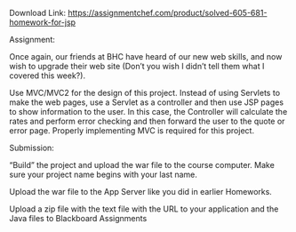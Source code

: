 Download Link: https://assignmentchef.com/product/solved-605-681-homework-for-jsp
<br>
<p class="Heading" align="left">Assignment:

<p class="Normal" align="left">Once again, our friends at BHC have heard of our new web skills, and now wish to upgrade their web site (Don’t you wish I didn’t tell them what I covered this week?).

<p class="Normal" align="left">Use MVC/MVC2 for the design of this project. Instead of using Servlets to make the web pages, use a Servlet as a controller and then use JSP pages to show information to the user. In this case, the Controller will calculate the rates and perform error checking and then forward the user to the quote or error page. Properly implementing MVC is required for this project.

<p class="Heading" align="left">Submission:

<p class="Normal" align="left">“Build” the project and upload the war file to the course computer. Make sure your project name begins with your last name.

<p class="Normal" align="left">Upload the war file to the App Server like you did in earlier Homeworks.

<p class="Normal" align="left">Upload a zip file with the text file with the URL to your application and the Java files to Blackboard Assignments